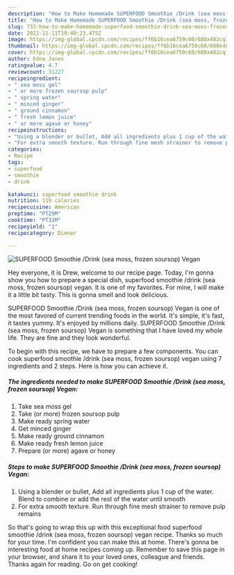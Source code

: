 ```yaml
---
description: "How to Make Homemade SUPERFOOD Smoothie /Drink (sea moss, frozen soursop) Vegan"
title: "How to Make Homemade SUPERFOOD Smoothie /Drink (sea moss, frozen soursop) Vegan"
slug: 733-how-to-make-homemade-superfood-smoothie-drink-sea-moss-frozen-soursop-vegan
date: 2022-11-11T19:40:23.475Z
image: https://img-global.cpcdn.com/recipes/ff6b16cea6759c60/680x482cq70/superfood-smoothie-drink-sea-moss-frozen-soursop-vegan-recipe-main-photo.jpg
thumbnail: https://img-global.cpcdn.com/recipes/ff6b16cea6759c60/680x482cq70/superfood-smoothie-drink-sea-moss-frozen-soursop-vegan-recipe-main-photo.jpg
cover: https://img-global.cpcdn.com/recipes/ff6b16cea6759c60/680x482cq70/superfood-smoothie-drink-sea-moss-frozen-soursop-vegan-recipe-main-photo.jpg
author: Edna Jones
ratingvalue: 4.7
reviewcount: 31227
recipeingredient:
- " sea moss gel"
- " or more frozen soursop pulp"
- " spring water"
- " minced ginger"
- " ground cinnamon"
- " fresh lemon juice"
- " or more agave or honey"
recipeinstructions:
- "Using a blender or bullet, Add all ingredients plus 1 cup of the water. Blend to combine or add the rest of the water until smooth"
- "For extra smooth texture. Run through fine mesh strainer to remove pulp remains"
categories:
- Recipe
tags:
- superfood
- smoothie
- drink

katakunci: superfood smoothie drink 
nutrition: 119 calories
recipecuisine: American
preptime: "PT29M"
cooktime: "PT32M"
recipeyield: "1"
recipecategory: Dinner

---
```



![SUPERFOOD Smoothie /Drink (sea moss, frozen soursop) Vegan](https://img-global.cpcdn.com/recipes/ff6b16cea6759c60/680x482cq70/superfood-smoothie-drink-sea-moss-frozen-soursop-vegan-recipe-main-photo.jpg)

Hey everyone, it is Drew, welcome to our recipe page. Today, I'm gonna show you how to prepare a special dish, superfood smoothie /drink (sea moss, frozen soursop) vegan. It is one of my favorites. For mine, I will make it a little bit tasty. This is gonna smell and look delicious.



SUPERFOOD Smoothie /Drink (sea moss, frozen soursop) Vegan is one of the most favored of current trending foods in the world. It's simple, it's fast, it tastes yummy. It's enjoyed by millions daily. SUPERFOOD Smoothie /Drink (sea moss, frozen soursop) Vegan is something that I have loved my whole life. They are fine and they look wonderful.


To begin with this recipe, we have to prepare a few components. You can cook superfood smoothie /drink (sea moss, frozen soursop) vegan using 7 ingredients and 2 steps. Here is how you can achieve it.

<!--inarticleads1-->

##### The ingredients needed to make SUPERFOOD Smoothie /Drink (sea moss, frozen soursop) Vegan:

1. Take  sea moss gel
1. Take  (or more) frozen soursop pulp
1. Make ready  spring water
1. Get  minced ginger
1. Make ready  ground cinnamon
1. Make ready  fresh lemon juice
1. Prepare  (or more) agave or honey




<!--inarticleads2-->

##### Steps to make SUPERFOOD Smoothie /Drink (sea moss, frozen soursop) Vegan:

1. Using a blender or bullet, Add all ingredients plus 1 cup of the water. Blend to combine or add the rest of the water until smooth
1. For extra smooth texture. Run through fine mesh strainer to remove pulp remains




So that's going to wrap this up with this exceptional food superfood smoothie /drink (sea moss, frozen soursop) vegan recipe. Thanks so much for your time. I'm confident you can make this at home. There's gonna be interesting food at home recipes coming up. Remember to save this page in your browser, and share it to your loved ones, colleague and friends. Thanks again for reading. Go on get cooking!
